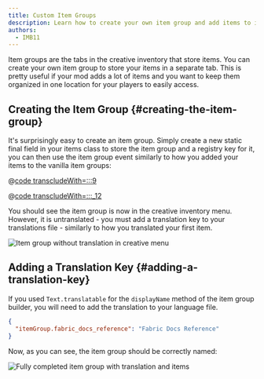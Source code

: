```yaml
---
title: Custom Item Groups
description: Learn how to create your own item group and add items to it.
authors:
  - IMB11
---
```


Item groups are the tabs in the creative inventory that store items. You can create your own item group to store your items in a separate tab. This is pretty useful if your mod adds a lot of items and you want to keep them organized in one location for your players to easily access.

## Creating the Item Group {#creating-the-item-group}

It's surprisingly easy to create an item group. Simply create a new static final field in your items class to store the item group and a registry key for it, you can then use the item group event similarly to how you added your items to the vanilla item groups:

@[code transcludeWith=:::9](@/reference/1.21.8/src/main/java/com/example/docs/item/ModItems.java)

@[code transcludeWith=:::_12](@/reference/1.21.8/src/main/java/com/example/docs/item/ModItems.java)

You should see the item group is now in the creative inventory menu. However, it is untranslated - you must add a translation key to your translations file - similarly to how you translated your first item.

![Item group without translation in creative menu](/assets/develop/items/itemgroups_0.png)

## Adding a Translation Key {#adding-a-translation-key}

If you used `Text.translatable` for the `displayName` method of the item group builder, you will need to add the translation to your language file.

```json
{
  "itemGroup.fabric_docs_reference": "Fabric Docs Reference"
}
```

Now, as you can see, the item group should be correctly named:

![Fully completed item group with translation and items](/assets/develop/items/itemgroups_1.png)
